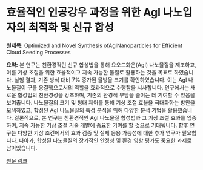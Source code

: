 # 효율적인 인공강우 과정을 위한 AgI 나노입자의 최적화 및 신규 합성

**원제목:** Optimized and Novel Synthesis ofAgINanoparticles for Efficient Cloud Seeding Processes

**요약:** 본 연구는 친환경적인 신규 합성법을 통해 요오드화은(AgI) 나노물질을 제조하고, 이를 기상 조절을 위한 효율적이고 지속 가능한 물질로 활용하는 것을 목표로 하였습니다.  실험 결과, 기존 방식 대비 7% 증가된 물방울 크기를 확인하였습니다.  이는 AgI 나노물질이 구름 응결핵으로서의 역할을 효과적으로 수행함을 시사합니다.  연구에서는 새로운 합성법의 친환경성을 강조하며, 기존의 환경적 부담을 줄이는 데 기여할 수 있음을 보여줍니다.  나노물질의 크기 및 형태 제어를 통해 기상 조절 효율을 극대화하는 방안을 모색하였고,  합성된 AgI 나노물질의 특성 분석을 위해 다양한 분석 기법을 활용했습니다.  결론적으로, 본 연구는 친환경적인 AgI 나노물질 합성법과 그 기상 조절 효과를 입증하여,  지속 가능한 기상 조절 기술 개발에 중요한 기여를 할 것으로 기대됩니다.  향후 연구는  다양한 기상 조건에서의 효과 검증 및 실제 응용 가능성에 대한 추가 연구가 필요합니다.  나아가,  합성된 나노물질의 장기적인 안정성 및 환경 영향 평가도 중요한 과제로 남아있습니다.

[원문 링크](https://www.sciencedirect.com/science/article/pii/S2468227625003138)
